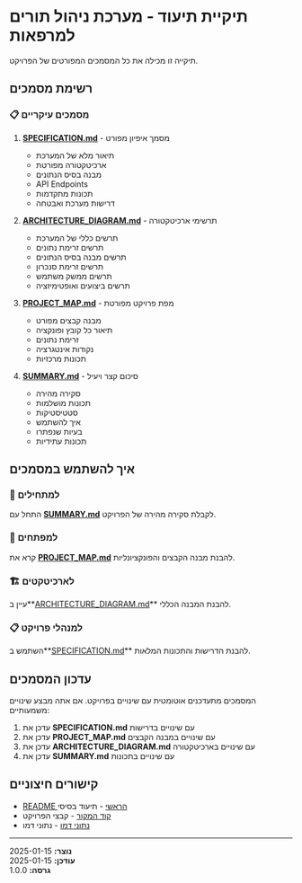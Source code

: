 # תיקיית תיעוד - מערכת ניהול תורים למרפאות

תיקייה זו מכילה את כל המסמכים המפורטים של הפרויקט.

## רשימת מסמכים

### 📋 מסמכים עיקריים

1. **[SPECIFICATION.md](SPECIFICATION.md)** - מסמך איפיון מפורט
   - תיאור מלא של המערכת
   - ארכיטקטורה מפורטת
   - מבנה בסיס הנתונים
   - API Endpoints
   - תכונות מתקדמות
   - דרישות מערכת ואבטחה

2. **[ARCHITECTURE_DIAGRAM.md](ARCHITECTURE_DIAGRAM.md)** - תרשימי ארכיטקטורה
   - תרשים כללי של המערכת
   - תרשים זרימת נתונים
   - תרשים מבנה בסיס הנתונים
   - תרשים זרימת סנכרון
   - תרשים ממשק משתמש
   - תרשים ביצועים ואופטימיזציה

3. **[PROJECT_MAP.md](PROJECT_MAP.md)** - מפת פרויקט מפורטת
   - מבנה קבצים מפורט
   - תיאור כל קובץ ופונקציה
   - זרימת נתונים
   - נקודות אינטגרציה
   - תכונות מרכזיות

4. **[SUMMARY.md](SUMMARY.md)** - סיכום קצר ויעיל
   - סקירה מהירה
   - תכונות מושלמות
   - סטטיסטיקות
   - איך להשתמש
   - בעיות שנפתרו
   - תכונות עתידיות

## איך להשתמש במסמכים

### 🚀 למתחילים
התחל עם **[SUMMARY.md](SUMMARY.md)** לקבלת סקירה מהירה של הפרויקט.

### 🔧 למפתחים
קרא את **[PROJECT_MAP.md](PROJECT_MAP.md)** להבנת מבנה הקבצים והפונקציונליות.

### 🏗️ לארכיטקטים
עיין ב**[ARCHITECTURE_DIAGRAM.md](ARCHITECTURE_DIAGRAM.md)** להבנת המבנה הכללי.

### 📋 למנהלי פרויקט
השתמש ב**[SPECIFICATION.md](SPECIFICATION.md)** להבנת הדרישות והתכונות המלאות.

## עדכון המסמכים

המסמכים מתעדכנים אוטומטית עם שינויים בפרויקט. אם אתה מבצע שינויים משמעותיים:

1. עדכן את **SPECIFICATION.md** עם שינויים בדרישות
2. עדכן את **PROJECT_MAP.md** עם שינויים במבנה הקבצים
3. עדכן את **ARCHITECTURE_DIAGRAM.md** עם שינויים בארכיטקטורה
4. עדכן את **SUMMARY.md** עם שינויים בתכונות

## קישורים חיצוניים

- [README הראשי](../README.md) - תיעוד בסיסי
- [קוד המקור](../) - קבצי הפרויקט
- [נתוני דמו](../data/mock-data.json) - נתוני דמו

---

**נוצר:** 2025-01-15  
**עודכן:** 2025-01-15  
**גרסה:** 1.0.0
